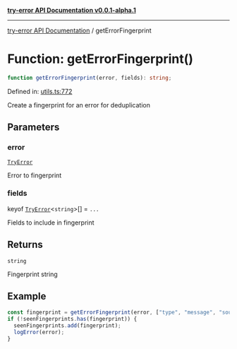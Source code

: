 [**try-error API Documentation v0.0.1-alpha.1**](../index.md)

***

[try-error API Documentation](../index.md) / getErrorFingerprint

# Function: getErrorFingerprint()

```ts
function getErrorFingerprint(error, fields): string;
```

Defined in: [utils.ts:772](https://github.com/oconnorjohnson/try-error/blob/e3ae0308069a4fba073f4543d527ad76373db795/src/utils.ts#L772)

Create a fingerprint for an error for deduplication

## Parameters

### error

[`TryError`](../interfaces/TryError.md)

Error to fingerprint

### fields

keyof [`TryError`](../interfaces/TryError.md)\<`string`\>[] = `...`

Fields to include in fingerprint

## Returns

`string`

Fingerprint string

## Example

```typescript
const fingerprint = getErrorFingerprint(error, ["type", "message", "source"]);
if (!seenFingerprints.has(fingerprint)) {
  seenFingerprints.add(fingerprint);
  logError(error);
}
```
